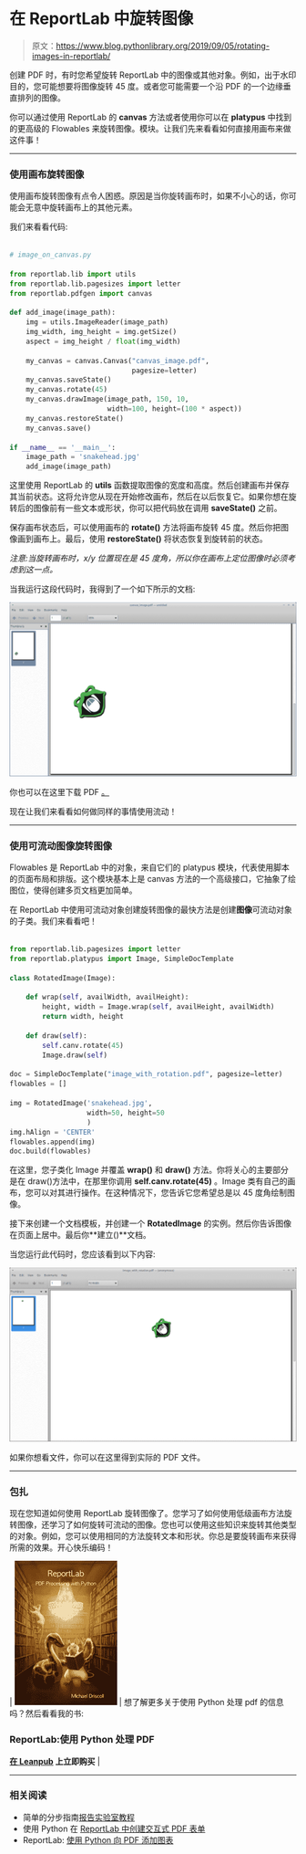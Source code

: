 # 在 ReportLab 中旋转图像

> 原文：<https://www.blog.pythonlibrary.org/2019/09/05/rotating-images-in-reportlab/>

创建 PDF 时，有时您希望旋转 ReportLab 中的图像或其他对象。例如，出于水印目的，您可能想要将图像旋转 45 度。或者您可能需要一个沿 PDF 的一个边缘垂直排列的图像。

你可以通过使用 ReportLab 的 **canvas** 方法或者使用你可以在 **platypus** 中找到的更高级的 Flowables 来旋转图像。模块。让我们先来看看如何直接用画布来做这件事！

* * *

### 使用画布旋转图像

使用画布旋转图像有点令人困惑。原因是当你旋转画布时，如果不小心的话，你可能会无意中旋转画布上的其他元素。

我们来看看代码:

```py

# image_on_canvas.py

from reportlab.lib import utils
from reportlab.lib.pagesizes import letter
from reportlab.pdfgen import canvas

def add_image(image_path):
    img = utils.ImageReader(image_path)
    img_width, img_height = img.getSize()
    aspect = img_height / float(img_width)

    my_canvas = canvas.Canvas("canvas_image.pdf",
                              pagesize=letter)
    my_canvas.saveState()
    my_canvas.rotate(45)
    my_canvas.drawImage(image_path, 150, 10,
                        width=100, height=(100 * aspect))
    my_canvas.restoreState()
    my_canvas.save()

if __name__ == '__main__':
    image_path = 'snakehead.jpg'
    add_image(image_path)

```

这里使用 ReportLab 的 **utils** 函数提取图像的宽度和高度。然后创建画布并保存其当前状态。这将允许您从现在开始修改画布，然后在以后恢复它。如果你想在旋转后的图像前有一些文本或形状，你可以把代码放在调用 **saveState()** 之前。

保存画布状态后，可以使用画布的 **rotate()** 方法将画布旋转 45 度。然后你把图像画到画布上。最后，使用 **restoreState()** 将状态恢复到旋转前的状态。

*注意:当旋转画布时，x/y 位置现在是 45 度角，所以你在画布上定位图像时必须考虑到这一点。*

当我运行这段代码时，我得到了一个如下所示的文档:

![Rotated image with ReportLab](img/b3f921c53df081e30466e2f498163db8.png)

你也可以在这里下载 PDF [。](https://www.blog.pythonlibrary.org/wp-content/uploads/2019/09/canvas_image.pdf)

现在让我们来看看如何做同样的事情使用流动！

* * *

### 使用可流动图像旋转图像

Flowables 是 ReportLab 中的对象，来自它们的 platypus 模块，代表使用脚本的页面布局和排版。这个模块基本上是 canvas 方法的一个高级接口，它抽象了绘图位，使得创建多页文档更加简单。

在 ReportLab 中使用可流动对象创建旋转图像的最快方法是创建**图像**可流动对象的子类。我们来看看吧！

```py

from reportlab.lib.pagesizes import letter
from reportlab.platypus import Image, SimpleDocTemplate

class RotatedImage(Image):

    def wrap(self, availWidth, availHeight):
        height, width = Image.wrap(self, availHeight, availWidth)
        return width, height

    def draw(self):
        self.canv.rotate(45)
        Image.draw(self)

doc = SimpleDocTemplate("image_with_rotation.pdf", pagesize=letter)
flowables = []

img = RotatedImage('snakehead.jpg',
                   width=50, height=50
                   )
img.hAlign = 'CENTER'
flowables.append(img)
doc.build(flowables)

```

在这里，您子类化 Image 并覆盖 **wrap()** 和 **draw()** 方法。你将关心的主要部分是在 draw()方法中，在那里你调用 **self.canv.rotate(45)** 。Image 类有自己的画布，您可以对其进行操作。在这种情况下，您告诉它您希望总是以 45 度角绘制图像。

接下来创建一个文档模板，并创建一个 **RotatedImage** 的实例。然后你告诉图像在页面上居中。最后你**建立()**文档。

当您运行此代码时，您应该看到以下内容:

![Rotated image with ReportLab Flowable](img/ee38764baa2d4518a7145fb6c4b1e68d.png)

如果你想看文件，你可以在这里得到实际的 PDF 文件。

* * *

### 包扎

现在您知道如何使用 ReportLab 旋转图像了。您学习了如何使用低级画布方法旋转图像，还学习了如何旋转可流动的图像。您也可以使用这些知识来旋转其他类型的对象。例如，您可以使用相同的方法旋转文本和形状。你总是要旋转画布来获得所需的效果。开心快乐编码！

| [![](img/6381b370238bf66046df003df95c409b.png)](https://leanpub.com/reportlab) | 想了解更多关于使用 Python 处理 pdf 的信息吗？然后看看我的书:

### ReportLab:使用 Python 处理 PDF

**[在 Leanpub](https://leanpub.com/reportlab) 上立即购买** |

* * *

### 相关阅读

*   简单的分步指南[报告实验室教程](https://www.blog.pythonlibrary.org/2010/03/08/a-simple-step-by-step-reportlab-tutorial/)
*   使用 Python 在 [ReportLab 中创建交互式 PDF 表单](https://www.blog.pythonlibrary.org/2018/05/29/creating-interactive-pdf-forms-in-reportlab-with-python/)
*   ReportLab: [使用 Python 向 PDF 添加图表](https://www.blog.pythonlibrary.org/2019/04/08/reportlab-adding-a-chart-to-a-pdf-with-python/)